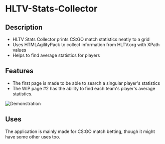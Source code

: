 # HLTV-Stats-Collector

## Description
* HLTV Stats Collector prints CS:GO match statistics neatly to a grid
* Uses HTMLAgilityPack to collect information from HLTV.org with XPath values
* Helps to find average statistics for players

## Features
* The first page is made to be able to search a singular player's statistics
* The WIP page #2 has the ability to find each team's player's average statistics.

![Demonstration](https://raw.githubusercontent.com/skotfrii2/HLTV-Stats-Collector/master/demonstration/demonstration.gif)

## Uses
The application is mainly made for CS:GO match betting, though it might have some other uses too.

